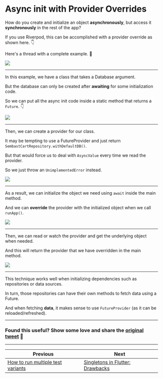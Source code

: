 # Async init with Provider Overrides

How do you create and initialize an object **asynchronously**, but access it **synchronously** in the rest of the app?

If you use Riverpod, this can be accomplished with a provider override as shown here. 👇

Here's a thread with a complete example. 🧵

![](056.1-provider-overrides.png)

---


In this example, we have a class that takes a Database argument.

But the database can only be created after **awaiting** for some initialization code.

So we can put all the async init code inside a static method that returns a `Future`. 👇

![](056.2-class-async-initializer.png)

---


Then, we can create a provider for our class.

It may be tempting to use a FutureProvider and just return `SembastCartRepository.withDefaultDB()`.

But that would force us to deal with `AsyncValue` every time we read the provider.

So we just throw an `UnimplementedError` instead.

![](056.3-provider-throw-error.png)

---

As a result, we can initialize the object we need using `await` inside the main method.

And we can **override** the provider with the initialized object when we call `runApp()`.

![](056.1-provider-overrides.png)

---

Then, we can read or watch the provider and get the underlying object when needed.

And this will return the provider that we have overridden in the main method.

![](056.4-provider-sync.png)

---

This technique works well when initializing dependencies such as repositories or data sources.

In turn, those repositories can have their own methods to fetch data using a Future.

And when fetching **data**, it makes sense to use `FutureProvider` (as it can be reloaded/refreshed).

---

### Found this useful? Show some love and share the [original tweet](https://twitter.com/biz84/status/1537796968503705601) 🙏

---

| Previous | Next |
| -------- | ---- |
| [How to run multiple test variants](../0055-run-multiple-test-variants/index.md) | [Singletons in Flutter: Drawbacks](../0057-singletons-flutter/index.md) |
